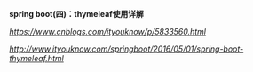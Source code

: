 **spring boot(四)：thymeleaf使用详解**

*https://www.cnblogs.com/ityouknow/p/5833560.html*

*http://www.ityouknow.com/springboot/2016/05/01/spring-boot-thymeleaf.html*

